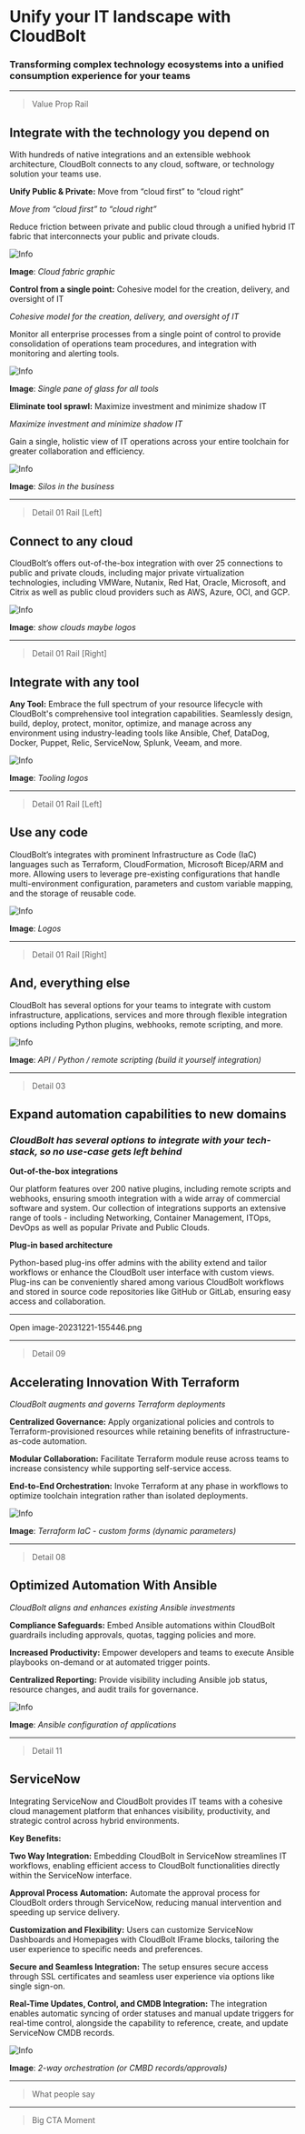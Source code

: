 # Unify your IT landscape with CloudBolt

### Transforming complex technology ecosystems into a unified consumption experience for your teams

---

> Value Prop Rail

## Integrate with the technology you depend on

With hundreds of native integrations and an extensible webhook architecture, CloudBolt connects to any cloud, software, or technology solution your teams use.

**Unify Public & Private:** Move from “cloud first” to “cloud right”

_Move from “cloud first” to “cloud right”_

Reduce friction between private and public cloud through a unified hybrid IT fabric that interconnects your public and private clouds.

![Info](https://pf-emoji-service--cdn.us-east-1.prod.public.atl-paas.net/atlassian/productivityEmojis/information-64px.png)

**Image**: _Cloud fabric graphic_

**Control from a single point:** Cohesive model for the creation, delivery, and oversight of IT

_Cohesive model for the creation, delivery, and oversight of IT_

Monitor all enterprise processes from a single point of control to provide consolidation of operations team procedures, and integration with monitoring and alerting tools.

![Info](https://pf-emoji-service--cdn.us-east-1.prod.public.atl-paas.net/atlassian/productivityEmojis/information-64px.png)

**Image**: _Single pane of glass for all tools_

**Eliminate tool sprawl:** Maximize investment and minimize shadow IT

_Maximize investment and minimize shadow IT_

Gain a single, holistic view of IT operations across your entire toolchain for greater collaboration and efficiency.

![Info](https://pf-emoji-service--cdn.us-east-1.prod.public.atl-paas.net/atlassian/productivityEmojis/information-64px.png)

**Image**: _Silos in the business_

---

> Detail 01 Rail [Left]

## Connect to any cloud

CloudBolt’s offers out-of-the-box integration with over 25 connections to public and private clouds, including major private virtualization technologies, including VMWare, Nutanix, Red Hat, Oracle, Microsoft, and Citrix as well as public cloud providers such as AWS, Azure, OCI, and GCP.

![Info](https://pf-emoji-service--cdn.us-east-1.prod.public.atl-paas.net/atlassian/productivityEmojis/information-64px.png)

**Image**: _show clouds maybe logos_

---

> Detail 01 Rail [Right]

## Integrate with any tool

**Any Tool:** Embrace the full spectrum of your resource lifecycle with CloudBolt's comprehensive tool integration capabilities. Seamlessly design, build, deploy, protect, monitor, optimize, and manage across any environment using industry-leading tools like Ansible, Chef, DataDog, Docker, Puppet, Relic, ServiceNow, Splunk, Veeam, and more.

![Info](https://pf-emoji-service--cdn.us-east-1.prod.public.atl-paas.net/atlassian/productivityEmojis/information-64px.png)

**Image**: _Tooling logos_

---

> Detail 01 Rail [Left]

## Use any code

CloudBolt’s integrates with prominent Infrastructure as Code (IaC) languages such as Terraform, CloudFormation, Microsoft Bicep/ARM and more. Allowing users to leverage pre-existing configurations that handle multi-environment configuration, parameters and custom variable mapping, and the storage of reusable code.

![Info](https://pf-emoji-service--cdn.us-east-1.prod.public.atl-paas.net/atlassian/productivityEmojis/information-64px.png)

**Image**: _Logos_

---

> Detail 01 Rail [Right]

## And, everything else

CloudBolt has several options for your teams to integrate with custom infrastructure, applications, services and more through flexible integration options including Python plugins, webhooks, remote scripting, and more.

![Info](https://pf-emoji-service--cdn.us-east-1.prod.public.atl-paas.net/atlassian/productivityEmojis/information-64px.png)

**Image**: _API / Python / remote scripting (build it yourself integration)_

---

> Detail 03

## Expand automation capabilities to new domains

### _CloudBolt has several options to integrate with your tech-stack, so no use-case gets left behind_

**Out-of-the-box integrations**

Our platform features over 200 native plugins, including remote scripts and webhooks, ensuring smooth integration with a wide array of commercial software and system. Our collection of integrations supports an extensive range of tools - including Networking, Container Management, ITOps, DevOps as well as popular Private and Public Clouds.

**Plug-in based architecture**

Python-based plug-ins offer admins with the ability extend and tailor workflows or enhance the CloudBolt user interface with custom views. Plug-ins can be conveniently shared among various CloudBolt workflows and stored in source code repositories like GitHub or GitLab, ensuring easy access and collaboration.

---

Open image-20231221-155446.png

---

> Detail 09

## **Accelerating Innovation With Terraform**

_CloudBolt augments and governs Terraform deployments_

**Centralized Governance:** Apply organizational policies and controls to Terraform-provisioned resources while retaining benefits of infrastructure-as-code automation.

**Modular Collaboration:** Facilitate Terraform module reuse across teams to increase consistency while supporting self-service access.

**End-to-End Orchestration:** Invoke Terraform at any phase in workflows to optimize toolchain integration rather than isolated deployments.

![Info](https://pf-emoji-service--cdn.us-east-1.prod.public.atl-paas.net/atlassian/productivityEmojis/information-64px.png)

**Image**: _Terraform IaC - custom forms (dynamic parameters)_

---

> Detail 08

## **Optimized Automation With Ansible**

_CloudBolt aligns and enhances existing Ansible investments_

**Compliance Safeguards:** Embed Ansible automations within CloudBolt guardrails including approvals, quotas, tagging policies and more.

**Increased Productivity:** Empower developers and teams to execute Ansible playbooks on-demand or at automated trigger points.

**Centralized Reporting:** Provide visibility including Ansible job status, resource changes, and audit trails for governance.

![Info](https://pf-emoji-service--cdn.us-east-1.prod.public.atl-paas.net/atlassian/productivityEmojis/information-64px.png)

**Image**: _Ansible configuration of applications_

---

> Detail 11

## **ServiceNow**

Integrating ServiceNow and CloudBolt provides IT teams with a cohesive cloud management platform that enhances visibility, productivity, and strategic control across hybrid environments.

**Key Benefits:**

**Two Way Integration:** Embedding CloudBolt in ServiceNow streamlines IT workflows, enabling efficient access to CloudBolt functionalities directly within the ServiceNow interface.

**Approval Process Automation:** Automate the approval process for CloudBolt orders through ServiceNow, reducing manual intervention and speeding up service delivery.

**Customization and Flexibility:** Users can customize ServiceNow Dashboards and Homepages with CloudBolt IFrame blocks, tailoring the user experience to specific needs and preferences.

**Secure and Seamless Integration:** The setup ensures secure access through SSL certificates and seamless user experience via options like single sign-on.

**Real-Time Updates, Control, and CMDB Integration:** The integration enables automatic syncing of order statuses and manual update triggers for real-time control, alongside the capability to reference, create, and update ServiceNow CMDB records.

![Info](https://pf-emoji-service--cdn.us-east-1.prod.public.atl-paas.net/atlassian/productivityEmojis/information-64px.png)

**Image**: _2-way orchestration (or CMBD records/approvals)_

---

> What people say

---

> Big CTA Moment